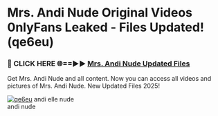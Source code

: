 # Mrs. Andi Nude Original Videos 0nlyFans Leaked - Files Updated! (qe6eu)

<h3>🔴 CLICK HERE 🌐==►► <a href="https://tinyurl.com/yc6ubb5a" rel="nofollow">Mrs. Andi Nude Updated Files</a></h3>

Get Mrs. Andi Nude and all content. Now you can access all videos and pictures of Mrs. Andi Nude. New Updated Files 2025!

[![qe6eu](https://i.imgur.com/7eu0CRL.gif)](https://tinyurl.com/yc6ubb5a)
andi elle nude<br>
andi nude